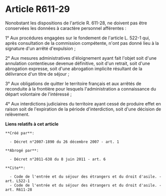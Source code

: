 # Article R611-29

Nonobstant les dispositions de l'article R. 611-28, ne doivent pas être conservées les données à caractère personnel
afférentes : 

1° Aux procédures engagées sur le fondement de l'article L. 522-1 qui, après consultation de la commission compétente, n'ont
pas donné lieu à la signature d'un arrêté d'expulsion ; 

2° Aux mesures administratives d'éloignement ayant fait l'objet soit d'une annulation contentieuse devenue définitive, soit
d'un retrait, soit d'une abrogation expresse, soit d'une abrogation implicite résultant de la délivrance d'un titre de
séjour ; 

3° Aux obligations de quitter le territoire français et aux arrêtés de reconduite à la frontière pour lesquels
l'administration a connaissance du départ volontaire de l'intéressé ; 

4° Aux interdictions judiciaires du territoire ayant cessé de produire effet en raison soit de l'expiration de la période
d'interdiction, soit d'une décision de relèvement.

**Liens relatifs à cet article**

	**Créé par**:

	  - Décret n°2007-1890 du 26 décembre 2007 - art. 1

	**Abrogé par**:

	  - Décret n°2011-638 du 8 juin 2011 - art. 6

	**Cite**:

	  - Code de l'entrée et du séjour des étrangers et du droit d'asile. - art. L522-1
	  - Code de l'entrée et du séjour des étrangers et du droit d'asile. - art. R611-28
